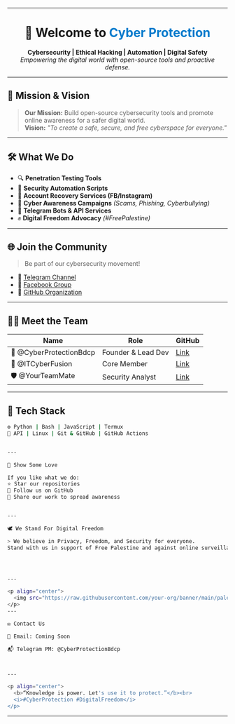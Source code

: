
---

<h1 align="center">
  🚀 Welcome to <span style="color:#007acc;">Cyber Protection</span>  
</h1>

<p align="center">
  <b>Cybersecurity | Ethical Hacking | Automation | Digital Safety</b><br>
  <i>Empowering the digital world with open-source tools and proactive defense.</i>
</p>

---

## 🎯 Mission & Vision

> **Our Mission:** Build open-source cybersecurity tools and promote online awareness for a safer digital world.  
> **Vision:** _"To create a safe, secure, and free cyberspace for everyone."_

---

## 🛠️ What We Do

- 🔍 **Penetration Testing Tools**  
- 🤖 **Security Automation Scripts**  
- 🔐 **Account Recovery Services (FB/Instagram)**  
- 📢 **Cyber Awareness Campaigns** *(Scams, Phishing, Cyberbullying)*  
- 🤖 **Telegram Bots & API Services**  
- ✊ **Digital Freedom Advocacy** *(#FreePalestine)*

---

## 🌐 Join the Community

> Be part of our cybersecurity movement!

- 🔗 [Telegram Channel](https://t.me/CyberProtectionBdcp)  
- 🔗 [Facebook Group](https://facebook.com/groups/yourgroup)  
- 🔗 [GitHub Organization](https://github.com/Cyber-Protection)

---

## 👨‍💻 Meet the Team

| Name | Role | GitHub |
|------|------|--------|
| 🧠 @CyberProtectionBdcp | Founder & Lead Dev | [Link]() |
| 🔐 @ITCyberFusion | Core Member | [Link]() |
| 🛡️ @YourTeamMate | Security Analyst | [Link]() |

---

## 🧰 Tech Stack

```bash
⚙ Python | Bash | JavaScript | Termux
🔗 API | Linux | Git & GitHub | GitHub Actions


---

🌟 Show Some Love

If you like what we do:
⭐ Star our repositories
🔔 Follow us on GitHub
📣 Share our work to spread awareness


---

🕊️ We Stand For Digital Freedom

> We believe in Privacy, Freedom, and Security for everyone.
Stand with us in support of Free Palestine and against online surveillance.




---

<p align="center">
  <img src="https://raw.githubusercontent.com/your-org/banner/main/palestine-banner.png" width="80%" />
</p>
---

✉️ Contact Us

📩 Email: Coming Soon

📬 Telegram PM: @CyberProtectionBdcp



---

<p align="center">
  <b>“Knowledge is power. Let's use it to protect.”</b><br>
  <i>#CyberProtection #DigitalFreedom</i>
</p>
```
---
